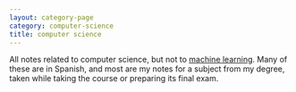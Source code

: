```yaml
---
layout: category-page
category: computer-science
title: computer science
---
```


All notes related to computer science, but not to [machine learning](/wiki-articles/machine-learning).
Many of these are in Spanish, and most are my notes for a subject from my degree, taken while taking the course or preparing its final exam.


